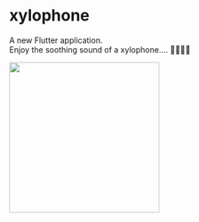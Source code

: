# xylophone

A new Flutter application.<br>
Enjoy the soothing sound of a xylophone.... 🤩🤩😊😊<br>

<img src="screenshots/screenshot.jpeg" width=270>







